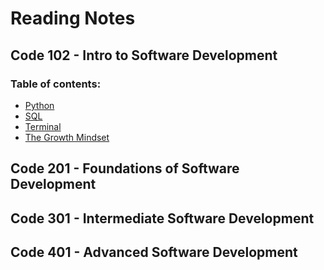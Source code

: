 # Reading Notes



## Code 102 - Intro to Software Development
### Table of contents:
- [Python](/readingNotes/Python.md)
- [SQL](/readingNotes/SQL.md)
- [Terminal](/readingNotes/Terminal.md)
- [The Growth Mindset](/readingNotes/GrowthMindset.md)

## Code 201 - Foundations of Software Development

## Code 301 - Intermediate Software Development

## Code 401 - Advanced Software Development